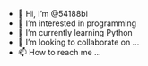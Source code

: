 - 👋 Hi, I’m @54188bi
- 👀 I’m interested in programming
- 🌱 I’m currently learning Python
- 💞️ I’m looking to collaborate on ...
- 📫 How to reach me ...

<!---
54188bi/54188bi is a ✨ special ✨ repository because its `README.md` (this file) appears on your GitHub profile.
You can click the Preview link to take a look at your changes.
--->
